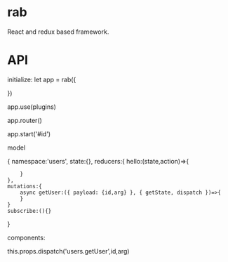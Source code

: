 # rab
React and redux based framework.

# API

initialize:
let app = rab({
    
})

app.use(plugins)

app.router()

app.start('#id')


model

{
    namespace:'users',
    state:{},
    reducers:{
        hello:(state,action)=>{
            
        }
    },
    mutations:{
        async getUser:({ payload: {id,arg} }, { getState, dispatch })=>{
        }
    }
    subscribe:(){}
}

components:

this.props.dispatch('users.getUser',id,arg)